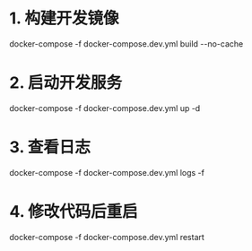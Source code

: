 # 1. 构建开发镜像
docker-compose -f docker-compose.dev.yml build --no-cache

# 2. 启动开发服务
docker-compose -f docker-compose.dev.yml up -d

# 3. 查看日志
docker-compose -f docker-compose.dev.yml logs -f

# 4. 修改代码后重启
docker-compose -f docker-compose.dev.yml restart